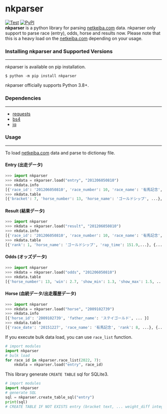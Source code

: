 # nkparser
[![Test](https://github.com/new-village/nkparser/actions/workflows/test.yaml/badge.svg?branch=main)](https://github.com/new-village/nkparser/actions/workflows/unittest.yaml)
[![PyPI](https://badge.fury.io/py/nkparser.svg)](https://badge.fury.io/py/nkparser)  
**nkparser** is a python library for parsing [netkeiba.com](https://www.netkeiba.com/) data. nkparser only support to parse race (entry), odds, horse and results now.
Please note that this is a heavy load on the [netkeiba.com](https://www.netkeiba.com/) depending on your usage.
  

### Installing nkparser and Supported Versions
----------------------
nkparser is available on pip installation.
```
$ python -m pip install nkparser
```
nkparser officially supports Python 3.8+.
  
  
### Dependencies
----------------------
- [requests](https://docs.python-requests.org/en/latest/)
- [bs4](https://www.crummy.com/software/BeautifulSoup/bs4/doc/#)
- [jq](https://github.com/mwilliamson/jq.py)
  
### Usage
----------------------
To load [netkeiba.com](https://www.netkeiba.com/) data and parse to dictionay file.

#### Entry (出走データ)
```python
>>> import nkparser
>>> nkdata = nkparser.load("entry", "201206050810")
>>> nkdata.info
[{'race_id': '201206050810', 'race_number': 10, 'race_name': '有馬記念', ... }]
>>> nkdata.table
[{'bracket': 7, 'horse_number': 13, 'horse_name': 'ゴールドシップ', ...}, {...}, ...]
```
  
#### Result (結果データ)
```python
>>> import nkparser
>>> nkdata = nkparser.load("result", "201206050810")
>>> nkdata.info
[{'race_id': '201206050810', 'race_number': 10, 'race_name': '有馬記念', ... }]
>>> nkdata.table
[{'rank': 1, 'horse_name': 'ゴールドシップ', 'rap_time': 151.9,...}, {...}, ...]
```
  
#### Odds (オッズデータ)
```python
>>> import nkparser
>>> nkdata = nkparser.load("odds", "201206050810")
>>> nkdata.table
[{'horse_number': 13, 'win': 2.7, 'show_min': 1.3, 'show_max': 1.5, ...}, {...}, ...]
```
  
#### Horse (血統データ/出走履歴データ)
```python
>>> import nkparser
>>> nkdata = nkparser.load("horse", "2009102739")
>>> nkdata.info
[{'horse_id': '2009102739', 'father_name': 'ステイゴールド', ... }]
>>> nkdata.table
[{'race_date': '20151227', 'race_name': '有馬記念', 'rank': 8, ...}, {...}, ...]
```
  
If you execute bulk data load, you can use `race_list` function.
```py
# import modules
import nkparser
# bulk load
for race_id in nkparser.race_list(2022, 7):
    nkdata = nkparser.load("entry", race_id)
```
  
This library generate `CREATE TABLE` sql for SQLite3.
```py
# import modules
import nkparser
# generate SQL
sql = nkparser.create_table_sql("entry")
print(sql)
# CREATE TABLE IF NOT EXISTS entry (bracket text, ... weight_diff integer);
```
